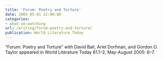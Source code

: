 ```yaml
---
title: 'Forum: Poetry and Torture'
date: 2005-05-01 12:00:00
categories: 
- what-im-watching
url: /writing/forum-poetry-and-torture/
publication: World Literature Today
---
```

“Forum: Poetry and Torture” with David Ball, Ariel Dorfman, and Gordon O. Taylor appeared in World Literature Today 81.1–2, May-August 2005: 6–7.
